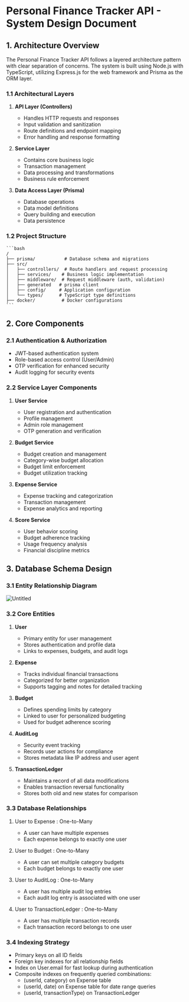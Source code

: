 # Personal Finance Tracker API - System Design Document

## 1. Architecture Overview

The Personal Finance Tracker API follows a layered architecture pattern with clear separation of concerns. The system is built using Node.js with TypeScript, utilizing Express.js for the web framework and Prisma as the ORM layer.

### 1.1 Architectural Layers

1. **API Layer (Controllers)**
   - Handles HTTP requests and responses
   - Input validation and sanitization
   - Route definitions and endpoint mapping
   - Error handling and response formatting

2. **Service Layer**
   - Contains core business logic
   - Transaction management
   - Data processing and transformations
   - Business rule enforcement

3. **Data Access Layer (Prisma)**
   - Database operations
   - Data model definitions
   - Query building and execution
   - Data persistence

### 1.2 Project Structure
    ```bash
    /
    ├── prisma/           # Database schema and migrations
    ├── src/
    │   ├── controllers/  # Route handlers and request processing
    │   ├── services/    # Business logic implementation
    │   ├── middleware/  # Request middleware (auth, validation)
    │   ├── generated   # prisma client
    │   ├── config/     # Application configuration
    │   └── types/      # TypeScript type definitions
    ├── docker/          # Docker configurations
    ```


## 2. Core Components

### 2.1 Authentication & Authorization
- JWT-based authentication system
- Role-based access control (User/Admin)
- OTP verification for enhanced security
- Audit logging for security events

### 2.2 Service Layer Components

1. **User Service**
   - User registration and authentication
   - Profile management
   - Admin role management
   - OTP generation and verification

2. **Budget Service**
   - Budget creation and management
   - Category-wise budget allocation
   - Budget limit enforcement
   - Budget utilization tracking

3. **Expense Service**
   - Expense tracking and categorization
   - Transaction management
   - Expense analytics and reporting

4. **Score Service**
   - User behavior scoring
   - Budget adherence tracking
   - Usage frequency analysis
   - Financial discipline metrics

## 3. Database Schema Design

### 3.1 Entity Relationship Diagram

![Untitled](https://github.com/user-attachments/assets/0afddf1a-3303-4f58-bc63-685244cfbb60)


### 3.2 Core Entities

1. **User**
   - Primary entity for user management
   - Stores authentication and profile data
   - Links to expenses, budgets, and audit logs

2. **Expense**

    - Tracks individual financial transactions
    - Categorized for better organization
    - Supports tagging and notes for detailed tracking

3. **Budget**

    - Defines spending limits by category
    - Linked to user for personalized budgeting
    - Used for budget adherence scoring

4. **AuditLog**

    - Security event tracking
    - Records user actions for compliance
    - Stores metadata like IP address and user agent

5. **TransactionLedger**

    - Maintains a record of all data modifications
    - Enables transaction reversal functionality
    - Stores both old and new states for comparison

### 3.3 Database Relationships

1. User to Expense : One-to-Many
   - A user can have multiple expenses
   - Each expense belongs to exactly one user

2. User to Budget : One-to-Many
   - A user can set multiple category budgets
   - Each budget belongs to exactly one user

3. User to AuditLog : One-to-Many
   - A user has multiple audit log entries
   - Each audit log entry is associated with one user

4. User to TransactionLedger : One-to-Many
   - A user has multiple transaction records
   - Each transaction record belongs to one user

### 3.4 Indexing Strategy
- Primary keys on all ID fields
- Foreign key indexes for all relationship fields
- Index on User.email for fast lookup during authentication
- Composite indexes on frequently queried combinations:
  - (userId, category) on Expense table
  - (userId, date) on Expense table for date range queries
  - (userId, transactionType) on TransactionLedger
